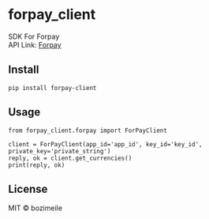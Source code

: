 # forpay_client  
SDK For Forpay  
API Link: [Forpay](https://api.forpay.pro/docs/overview)  
  
## Install
  
```
pip install forpay-client
```
  
## Usage  

```
from forpay_client.forpay import ForPayClient  

client = ForPayClient(app_id='app_id', key_id='key_id', private_key='private_string')  
reply, ok = client.get_currencies()  
print(reply, ok)  

```  
  
## License  

MIT © bozimeile  
